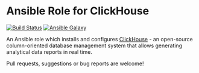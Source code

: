 # Ansible Role for ClickHouse

[![Build Status](https://travis-ci.org/kostiantyn-nemchenko/ansible-role-clickhouse.svg?branch=master)](https://travis-ci.org/kostiantyn-nemchenko/ansible-role-clickhouse)
[![Ansible Galaxy](https://img.shields.io/badge/galaxy-kostiantyn--nemchenko.clickhouse-blue.svg)](https://galaxy.ansible.com/kostiantyn-nemchenko/clickhouse)

An Ansible role which installs and configures [ClickHouse](https://github.com/yandex/ClickHouse) - an open-source column-oriented database management system that allows generating analytical data reports in real time.

Pull requests, suggestions or bug reports are welcome!
